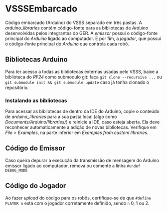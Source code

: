 # VSSSEmbarcado

Código embarcado (Arduino) do VSSS separado em três pastas. A *arduino_libraries* contém código-fonte para as bibliotecas de *Arduino*
desenvolvidas pelos integrantes do GER. A *emissor* possui o código-fonte principal do *Arduino* ligado
ao computador. E por fim, a *jogador*, que possui o código-fonte principal do *Arduino* que controla cada
robô.

## Bibliotecas Arduino

Para ter acesso a todas as bibliotecas externas usadas pelo VSSS, baixe a biblioteca do *RF24* como submodulo git: faça `git clone --recursive ...` 
ou ` git submodule init && git submodule update` caso já tenha clonado o repositório.

### Instalando as bibliotecas

Para acessar as bibliotecas de dentro da IDE do Arduino, copie o conteúdo de *arduino_libraries* para a sua pasta local (algo como 
*Documents/Arduino/libraries/*) e reinicie a IDE, caso esteja aberta. Ela deve reconhecer automaticamente a adição de novas bibliotecas.
Verifique em *File* > *Examples*, na parte inferior em *Examples from custom libraries*.

## Código do Emissor

Caso queira depurar a execução da transmissão de mensagem do Arduino emissor ligado ao computador, remova ou comente a linha `#undef DEBUG_MODE`

## Código do Jogador

Ao fazer *upload* do código para os robôs, certifique-se de que `#define PLAYER n` está com o jogador corretamente definido, sendo
`n` 0, 1 ou 2.
